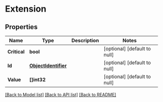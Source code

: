 # Extension

## Properties
Name | Type | Description | Notes
------------ | ------------- | ------------- | -------------
**Critical** | **bool** |  | [optional] [default to null]
**Id** | [**ObjectIdentifier**](ObjectIdentifier.md) |  | [optional] [default to null]
**Value** | **[]int32** |  | [optional] [default to null]

[[Back to Model list]](../README.md#documentation-for-models) [[Back to API list]](../README.md#documentation-for-api-endpoints) [[Back to README]](../README.md)


